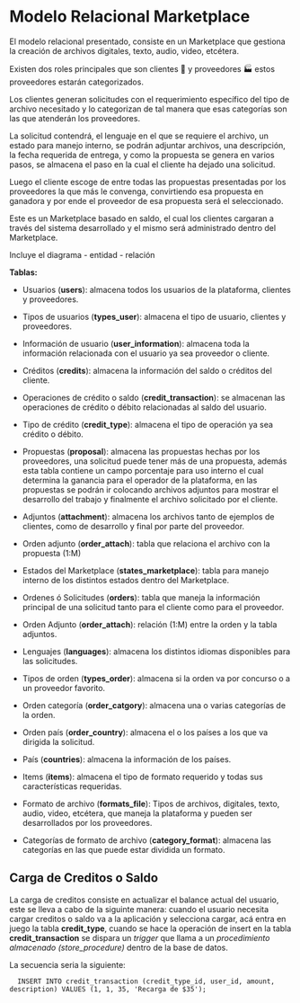 # Modelo Relacional Marketplace


El modelo relacional presentado, consiste en un Marketplace que gestiona la creación de archivos digitales, texto, audio, video, etcétera. 

Existen dos roles principales que son clientes :couple: y proveedores :factory: estos proveedores estarán categorizados.

Los clientes generan solicitudes con el requerimiento específico del tipo de archivo necesitado y lo categorizan de tal manera que esas categorías son las que atenderán los proveedores.

La solicitud contendrá, el lenguaje en el que se requiere el archivo, un estado para manejo interno, se podrán adjuntar archivos, una descripción, la fecha requerida de entrega, y como la propuesta se genera en varios pasos, se almacena el paso en la cual el cliente ha dejado una solicitud.

Luego el cliente escoge de entre todas las propuestas presentadas por los proveedores la que más le convenga, convirtiendo esa propuesta en ganadora y por ende el proveedor de esa propuesta será el seleccionado.

Este es un Marketplace basado en saldo, el cual los clientes cargaran a través del sistema desarrollado y el mismo será administrado dentro del Marketplace.

Incluye el diagrama - entidad - relación

**Tablas:**

* Usuarios (**users**): almacena todos los usuarios de la plataforma, clientes y proveedores.
* Tipos de usuarios (**types_user**): almacena el tipo de usuario, clientes y proveedores.
* Información de usuario (**user_information**): almacena toda la información relacionada con el usuario ya sea proveedor o cliente.
* Créditos (**credits**): almacena la información del saldo o créditos del cliente.
* Operaciones de crédito o saldo (**credit_transaction**): se almacenan las operaciones de crédito o débito relacionadas al saldo del usuario.
* Tipo de crédito (**credit_type**): almacena el tipo de operación ya sea crédito o débito.
* Propuestas (**proposal**): almacena las propuestas hechas por los proveedores, una solicitud puede tener más de una propuesta, además esta tabla contiene un campo porcentaje para uso interno el cual determina la ganancia para el operador de la plataforma, en las propuestas se podrán ir colocando archivos adjuntos para mostrar el desarrollo del trabajo y finalmente el archivo solicitado por el cliente.

* Adjuntos (**attachment**): almacena los archivos tanto de ejemplos de clientes, como de desarrollo y final por parte del proveedor.
* Orden adjunto (**order_attach**): tabla que relaciona el archivo con la propuesta (1:M)
* Estados del Marketplace (**states_marketplace**): tabla para manejo interno de los distintos estados dentro del Marketplace.
* Ordenes ó Solicitudes (**orders**): tabla que maneja la información principal de una solicitud tanto para el cliente como para el proveedor.
* Orden Adjunto (**order_attach**): relación (1:M) entre la orden y la tabla adjuntos.
* Lenguajes (**languages**): almacena los distintos idiomas disponibles para las solicitudes.
* Tipos de orden (**types_order**): almacena si la orden va por concurso o a un proveedor favorito.
* Orden categoría (**order_catgory**): almacena una o varias categorías de la orden.
* Orden país (**order_country**): almacena el o los países a los que va dirigida la solicitud.
* País (**countries**): almacena la información de los países.
* Items (**items**): almacena el tipo de formato requerido y todas sus características requeridas.
* Formato de archivo (**formats_file**): Tipos de archivos, digitales, texto, audio, video, etcétera, que maneja la plataforma y pueden ser desarrollados por los proveedores.
* Categorías de formato de archivo (**category_format**): almacena las categorías en las que puede estar dividida un formato.

## Carga de Creditos o Saldo

La carga de creditos consiste en actualizar el balance actual del usuario, este se lleva a cabo de la siguinte manera: cuando el usuario necesita cargar creditos o saldo va a la aplicación y selecciona cargar, acá entra en juego la tabla **credit_type**, cuando se hace la operación de insert en la tabla **credit_transaction** se dispara un _trigger_ que llama a un _procedimiento almacenado (store_procedure)_ dentro de la base de datos.

La secuencia seria la siguiente:  
```
  INSERT INTO credit_transaction (credit_type_id, user_id, amount, description) VALUES (1, 1, 35, 'Recarga de $35');
```